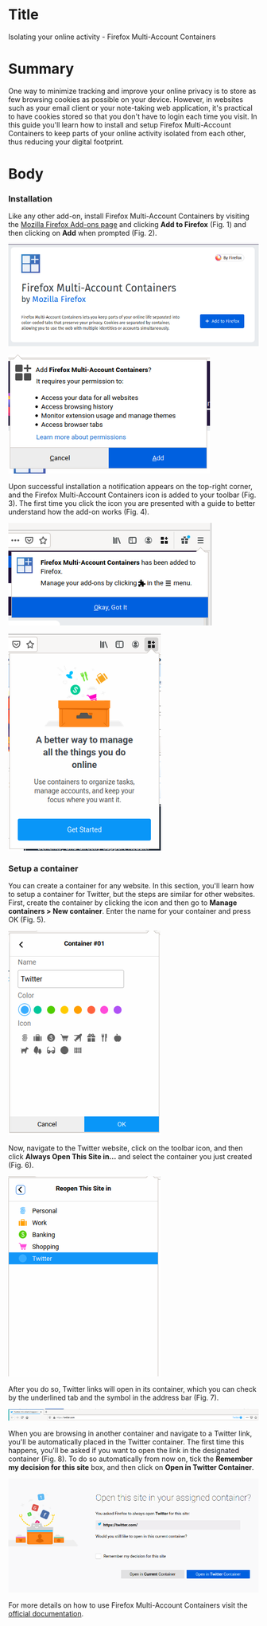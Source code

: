 # Title #
Isolating your online activity - Firefox Multi-Account Containers

# Summary #
One way to minimize tracking and improve your online privacy is to store as few browsing cookies as possible on your
device. However, in websites such as your email client or your note-taking web application, it's practical to have
cookies stored so that you don't have to login each time you visit. In this guide you'll learn how to install and setup
Firefox Multi-Account Containers to keep parts of your online activity isolated from each other, thus reducing your
digital footprint.

# Body #

### Installation ###

Like any other add-on, install Firefox Multi-Account Containers by visiting the [Mozilla Firefox Add-ons
page](https://addons.mozilla.org/en-US/firefox/addon/multi-account-containers/) and clicking **Add to Firefox** (Fig. 1)
and then clicking on **Add** when prompted (Fig. 2).

![Fig. 1: Download Firefox Multi-Account Containers](../images/Firefox/containers-add.png?raw=true)

![Fig. 2: Add Firefox Multi-Account Containers to Firefox](../images/Firefox/containers-prompt.png?raw=true)


Upon successful installation a notification appears on the top-right corner, and the Firefox Multi-Account Containers
icon is added to your toolbar (Fig. 3). The first time you click the icon you are presented with a guide to better
understand how the add-on works (Fig. 4).

![Fig. 3: Notification of successful installation](../images/Firefox/containers-notify.png?raw=true)

![Fig. 4: Firefox Multi-Account Containers start guide](../images/Firefox/containers-test.png?raw=true)

### Setup a container ###

You can create a container for any website. In this section, you'll learn how to setup a container for Twitter, but the
steps are similar for other websites. First, create the container by clicking the icon and then go to **Manage
containers > New container**. Enter the name for your container and press OK (Fig. 5).

![Fig. 5: Create a container for Twitter](../images/Firefox/containers-twitter-create.png?raw=true)

Now, navigate to the Twitter website, click on the toolbar icon, and then click **Always Open This Site in...** and
select the container you just created (Fig. 6).

![Fig. 6: Always open Twitter links in its container](../images/Firefox/containers-twitter-open.png?raw=true)

After you do so, Twitter links will open in its container, which you can check by the underlined tab and the symbol in
the address bar (Fig. 7).

![Fig. 7: Container notification](../images/Firefox/containers-twitter-notification.png?raw=true)

When you are browsing in another container and navigate to a Twitter link, you'll be
automatically placed in the Twitter container. The first time this happens, you'll be asked if you want to open the link
in the designated container (Fig. 8). To do so automatically from now on, tick the **Remember my decision for this
site** box, and then click on **Open in Twitter Container**.

![Fig. 8: Always redirect links to container](../images/Firefox/containers-twitter-prompt.png?raw=true)

 For more details on how to use Firefox Multi-Account Containers visit the [official
documentation](https://blog.mozilla.org/firefox/introducing-firefox-multi-account-containers/).
